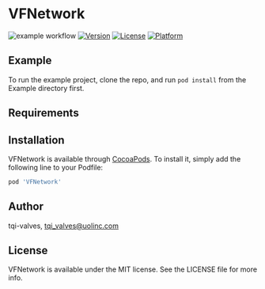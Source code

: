 # VFNetwork

![example workflow](https://github.com/<OWNER>/<REPOSITORY>/actions/workflows/<WORKFLOW_FILE>/badge.svg)
[![Version](https://img.shields.io/cocoapods/v/VFNetwork.svg?style=flat)](https://cocoapods.org/pods/VFNetwork)
[![License](https://img.shields.io/cocoapods/l/VFNetwork.svg?style=flat)](https://cocoapods.org/pods/VFNetwork)
[![Platform](https://img.shields.io/cocoapods/p/VFNetwork.svg?style=flat)](https://cocoapods.org/pods/VFNetwork)

## Example

To run the example project, clone the repo, and run `pod install` from the Example directory first.

## Requirements

## Installation

VFNetwork is available through [CocoaPods](https://cocoapods.org). To install
it, simply add the following line to your Podfile:

```ruby
pod 'VFNetwork'
```

## Author

tqi-valves, tqi_valves@uolinc.com

## License

VFNetwork is available under the MIT license. See the LICENSE file for more info.
